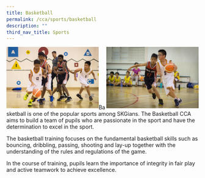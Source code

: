 ```yaml
---
title: Basketball
permalink: /cca/sports/basketball
description: ""
third_nav_title: Sports
---
```

<img style="width: 48%;" src="/images/bb1.jpg" align = "left" />
<img style="width: 48%;" src="/images/bb2.jpg" align = "right" /><br><br><br><br><br><br><br><br>
<p>Basketball is one of the popular sports among SKGians. The Basketball CCA aims to build a team of pupils who are passionate in the sport and have the determination to excel in the sport.</p>
<p>The basketball training focuses on the fundamental basketball skills such as bouncing, dribbling, passing, shooting and lay-up together with the understanding of the rules and regulations of the game.</p>
<p>In the course of training, pupils learn the importance of integrity in fair play and active teamwork to achieve excellence.</p>